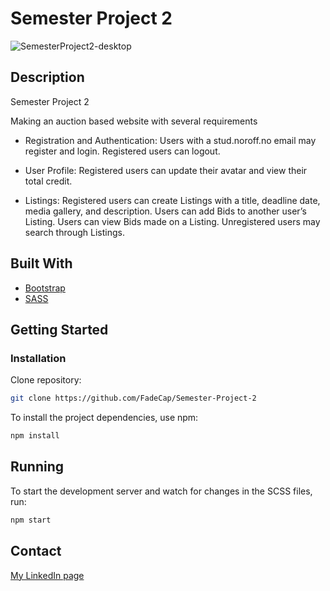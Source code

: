 # Semester Project 2

![SemesterProject2-desktop](https://github.com/user-attachments/assets/fd0090dc-703c-40c8-aa87-45c5cffffa00)


## Description
Semester Project 2

Making an auction based website with several requirements
    
   - Registration and Authentication:
        Users with a stud.noroff.no email may register and login.
        Registered users can logout.

   - User Profile:
        Registered users can update their avatar and view their total credit.

   - Listings:
        Registered users can create Listings with a title, deadline date, media gallery, and description.
        Users can add Bids to another user’s Listing.
        Users can view Bids made on a Listing.
        Unregistered users may search through Listings.

## Built With

- [Bootstrap](https://getbootstrap.com/)
- [SASS](https://sass-lang.com/)

## Getting Started

### Installation

Clone repository: 

```bash
git clone https://github.com/FadeCap/Semester-Project-2
```

To install the project dependencies, use npm:

```bash
npm install
```

## Running

To start the development server and watch for changes in the SCSS files, run:

```bash
npm start
```



## Contact

[My LinkedIn page](https://www.linkedin.com/in/stian-busengdal/)
